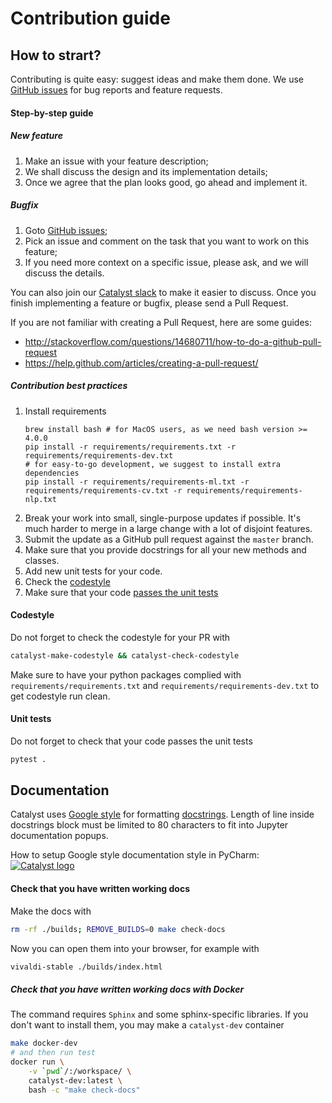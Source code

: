 # Contribution guide

## How to strart?

Contributing is quite easy: suggest ideas and make them done.
We use [GitHub issues](https://github.com/catalyst-team/catalyst/issues) for bug reports and feature requests.

#### Step-by-step guide

##### New feature

1. Make an issue with your feature description;
2. We shall discuss the design and its implementation details;
3. Once we agree that the plan looks good, go ahead and implement it.


##### Bugfix

1. Goto [GitHub issues](https://github.com/catalyst-team/catalyst/issues);
2. Pick an issue and comment on the task that you want to work on this feature;
3. If you need more context on a specific issue, please ask, and we will discuss the details.


You can also join our [Catalyst slack](https://join.slack.com/t/catalyst-team-core/shared_invite/zt-d9miirnn-z86oKDzFMKlMG4fgFdZafw) to make it easier to discuss.
Once you finish implementing a feature or bugfix, please send a Pull Request.

If you are not familiar with creating a Pull Request, here are some guides:
- http://stackoverflow.com/questions/14680711/how-to-do-a-github-pull-request
- https://help.github.com/articles/creating-a-pull-request/


##### Contribution best practices

1. Install requirements
    ```
    brew install bash # for MacOS users, as we need bash version >= 4.0.0
    pip install -r requirements/requirements.txt -r requirements/requirements-dev.txt
    # for easy-to-go development, we suggest to install extra dependencies
    pip install -r requirements/requirements-ml.txt -r requirements/requirements-cv.txt -r requirements/requirements-nlp.txt
    ```
2. Break your work into small, single-purpose updates if possible.
It's much harder to merge in a large change with a lot of disjoint features.
3. Submit the update as a GitHub pull request against the `master` branch.
4. Make sure that you provide docstrings for all your new methods and classes.
5. Add new unit tests for your code.
6. Check the [codestyle](#codestyle)
7. Make sure that your code [passes the unit tests](#unit-tests)

#### Codestyle

Do not forget to check the codestyle for your PR with

```bash
catalyst-make-codestyle && catalyst-check-codestyle
```

Make sure to have your python packages complied with `requirements/requirements.txt` and `requirements/requirements-dev.txt` to get codestyle run clean.

#### Unit tests

Do not forget to check that your code passes the unit tests

```bash
pytest .
```

## Documentation

Catalyst uses [Google style](http://sphinxcontrib-napoleon.readthedocs.io/en/latest/example_google.html) for formatting [docstrings](https://github.com/google/styleguide/blob/gh-pages/pyguide.md#38-comments-and-docstrings).
Length of line inside docstrings block must be limited to 80 characters to fit into Jupyter documentation popups.

How to setup Google style documentation style in PyCharm:
[![Catalyst logo](https://raw.githubusercontent.com/catalyst-team/catalyst-pics/master/third_party_pics/pycharm-google-style.png)](https://github.com/catalyst-team/catalyst)


#### Check that you have written working docs

Make the docs with
```bash
rm -rf ./builds; REMOVE_BUILDS=0 make check-docs
```

Now you can open them into your browser, for example with
```bash
vivaldi-stable ./builds/index.html
```

##### Check that you have written working docs with Docker

The command requires `Sphinx` and some sphinx-specific libraries.
If you don't want to install them, you may make a `catalyst-dev` container
```bash
make docker-dev
# and then run test
docker run \
    -v `pwd`/:/workspace/ \
    catalyst-dev:latest \
    bash -c "make check-docs"
```
